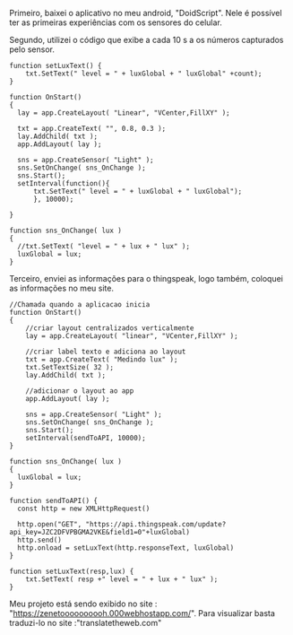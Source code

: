 Primeiro, baixei o aplicativo no meu android, "DoidScript". Nele é possível ter as primeiras experiências com os sensores do celular. 

Segundo, utilizei o código que exibe a cada 10 s a os números capturados pelo sensor.

```luxGlobal = 0;
function setLuxText() {
    txt.SetText(" level = " + luxGlobal + " luxGlobal" +count);
}

function OnStart()
{
  lay = app.CreateLayout( "Linear", "VCenter,FillXY" );

  txt = app.CreateText( "", 0.8, 0.3 );
  lay.AddChild( txt );
  app.AddLayout( lay );

  sns = app.CreateSensor( "Light" );
  sns.SetOnChange( sns_OnChange );
  sns.Start();
  setInterval(function(){
      txt.SetText(" level = " + luxGlobal + " luxGlobal");
      }, 10000);
  
}

function sns_OnChange( lux )
{
  //txt.SetText( "level = " + lux + " lux" );
  luxGlobal = lux;
}
```

Terceiro, enviei as informações para o thingspeak, logo também, coloquei as informações no meu site.

```luxGlobal = 0;
//Chamada quando a aplicacao inicia
function OnStart()
{
    //criar layout centralizados verticalmente
    lay = app.CreateLayout( "linear", "VCenter,FillXY" );    

    //criar label texto e adiciona ao layout
    txt = app.CreateText( "Medindo lux" );
    txt.SetTextSize( 32 );
    lay.AddChild( txt );
    
    //adicionar o layout ao app    
    app.AddLayout( lay );
    
    sns = app.CreateSensor( "Light" );
    sns.SetOnChange( sns_OnChange );
    sns.Start();
    setInterval(sendToAPI, 10000);
}

function sns_OnChange( lux )
{
  luxGlobal = lux;
}

function sendToAPI() {
  const http = new XMLHttpRequest()
  
  http.open("GET", "https://api.thingspeak.com/update?api_key=JZC2DFVPBGMA2VKE&field1=0"+luxGlobal)
  http.send()
  http.onload = setLuxText(http.responseText, luxGlobal)
}

function setLuxText(resp,lux) {
    txt.SetText( resp +" level = " + lux + " lux" );
}
```










Meu projeto está sendo exibido no site : "https://zenetoooooooooh.000webhostapp.com/".
Para visualizar basta traduzi-lo no site :"translatetheweb.com"

